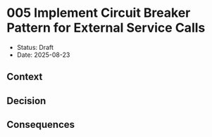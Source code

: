 # 005 Implement Circuit Breaker Pattern for External Service Calls

* Status: Draft
* Date: 2025-08-23 

## Context

## Decision

## Consequences